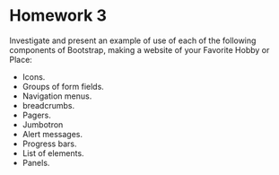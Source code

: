 # Homework 3

Investigate and present an example of use of each of the following components of
Bootstrap, making a website of your Favorite Hobby or Place:

- Icons.
- Groups of form fields.
- Navigation menus.
- breadcrumbs.
- Pagers.
- Jumbotron
- Alert messages.
- Progress bars.
- List of elements.
- Panels.
